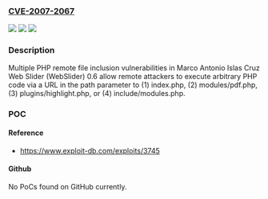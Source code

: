 ### [CVE-2007-2067](https://cve.mitre.org/cgi-bin/cvename.cgi?name=CVE-2007-2067)
![](https://img.shields.io/static/v1?label=Product&message=n%2Fa&color=blue)
![](https://img.shields.io/static/v1?label=Version&message=n%2Fa&color=blue)
![](https://img.shields.io/static/v1?label=Vulnerability&message=n%2Fa&color=brighgreen)

### Description

Multiple PHP remote file inclusion vulnerabilities in Marco Antonio Islas Cruz Web Slider (WebSlider) 0.6 allow remote attackers to execute arbitrary PHP code via a URL in the path parameter to (1) index.php, (2) modules/pdf.php, (3) plugins/highlight.php, or (4) include/modules.php.

### POC

#### Reference
- https://www.exploit-db.com/exploits/3745

#### Github
No PoCs found on GitHub currently.

